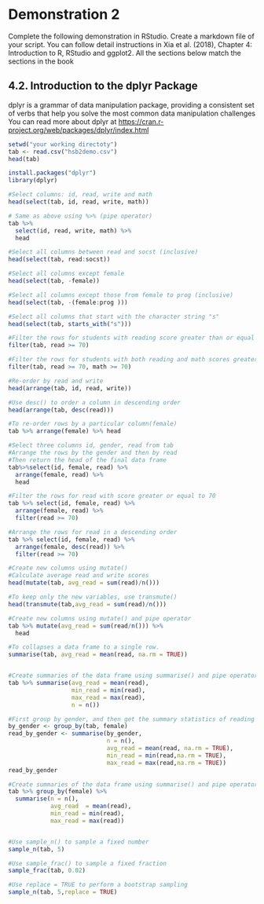 # Demonstration 2
Complete the following demonstration in RStudio. Create a markdown file of your script. You can follow detail instructions in Xia et al. (2018), Chapter 4: Introduction to R, RStudio and ggplot2. All the sections below match the sections in the book

## 4.2. Introduction to the dplyr Package
dplyr is a grammar of data manipulation package, providing a consistent set of verbs that help you solve the most common data manipulation challenges
You can read more about dplyr at https://cran.r-project.org/web/packages/dplyr/index.html

```r
setwd("your working directoty")
tab <- read.csv("hsb2demo.csv")
head(tab)

install.packages("dplyr")
library(dplyr)

#Select columns: id, read, write and math
head(select(tab, id, read, write, math))

# Same as above using %>% (pipe operator)
tab %>% 
  select(id, read, write, math) %>% 
  head 

#Select all columns between read and socst (inclusive)
head(select(tab, read:socst))

#Select all columns except female
head(select(tab, -female))

#Select all columns except those from female to prog (inclusive)
head(select(tab, -(female:prog )))

#Select all columns that start with the character string "s"
head(select(tab, starts_with("s")))

#Filter the rows for students with reading score greater than or equal 70.
filter(tab, read >= 70)

#Filter the rows for students with both reading and math scores greater than or equal 70
filter(tab, read >= 70, math >= 70)

#Re-order by read and write
head(arrange(tab, id, read, write))

#Use desc() to order a column in descending order
head(arrange(tab, desc(read)))

#To re-order rows by a particular column(female)
tab %>% arrange(female) %>% head

#Select three columns id, gender, read from tab
#Arrange the rows by the gender and then by read
#Then return the head of the final data frame
tab%>%select(id, female, read) %>%
  arrange(female, read) %>% 
  head

#Filter the rows for read with score greater or equal to 70
tab %>% select(id, female, read) %>%
  arrange(female, read) %>% 
  filter(read >= 70)

#Arrange the rows for read in a descending order
tab %>% select(id, female, read) %>%
  arrange(female, desc(read)) %>% 
  filter(read >= 70)

#Create new columns using mutate()
#Calculate average read and write scores
head(mutate(tab, avg_read = sum(read)/n()))

#To keep only the new variables, use transmute()
head(transmute(tab,avg_read = sum(read)/n()))

#Create new columns using mutate() and pipe operator
tab %>% mutate(avg_read = sum(read/n())) %>%
  head

#To collapses a data frame to a single row.
summarise(tab, avg_read = mean(read, na.rm = TRUE))


#Create summaries of the data frame using summarise() and pipe operator
tab %>% summarise(avg_read = mean(read), 
                  min_read = min(read),
                  max_read = max(read),
                  n = n())

#First group by gender, and then get the summary statistics of reading by gender
by_gender <- group_by(tab, female)
read_by_gender <- summarise(by_gender,
                            n = n(),
                            avg_read = mean(read, na.rm = TRUE),
                            min_read = min(read,na.rm = TRUE),
                            max_read = max(read,na.rm = TRUE))
read_by_gender

#Create summaries of the data frame using summarise() and pipe operator
tab %>% group_by(female) %>%
  summarise(n = n(),
            avg_read  = mean(read), 
            min_read = min(read),
            max_read = max(read))


#Use sample_n() to sample a fixed number
sample_n(tab, 5)

#Use sample_frac() to sample a fixed fraction
sample_frac(tab, 0.02)

#Use replace = TRUE to perform a bootstrap sampling
sample_n(tab, 5,replace = TRUE)
```
